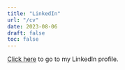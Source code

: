 ```yaml
---
title: "LinkedIn"
url: "/cv"
date: 2023-08-06
draft: false
toc: false
---
```


[Click here](https://www.linkedin.com/in/mlindemann/) to go to my LinkedIn profile.